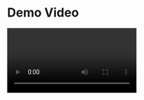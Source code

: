 # Demo Video

<video>
    <source src="./src/assets/netflix demo videos.mp4" type="video/mp4">
</video>

